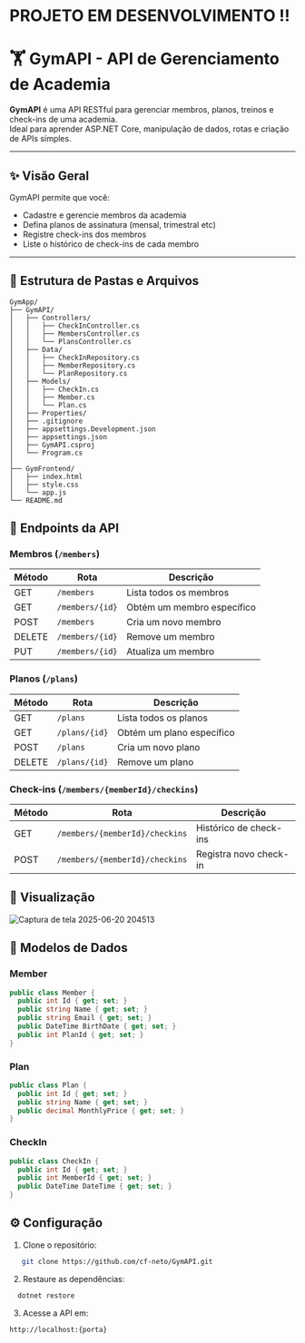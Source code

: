 # PROJETO EM DESENVOLVIMENTO ‼️

# 🏋️ GymAPI - API de Gerenciamento de Academia

**GymAPI** é uma API RESTful para gerenciar membros, planos, treinos e check-ins de uma academia.  
Ideal para aprender ASP.NET Core, manipulação de dados, rotas e criação de APIs simples.

---

## ✨ Visão Geral

GymAPI permite que você:

- Cadastre e gerencie membros da academia
- Defina planos de assinatura (mensal, trimestral etc)
- Registre check-ins dos membros
- Liste o histórico de check-ins de cada membro

---

## 📁 Estrutura de Pastas e Arquivos

```plaintext
GymApp/
├── GymAPI/
│   ├── Controllers/
│   │   ├── CheckInController.cs
│   │   ├── MembersController.cs
│   │   └── PlansController.cs
│   ├── Data/
│   │   ├── CheckInRepository.cs
│   │   ├── MemberRepository.cs
│   │   └── PlanRepository.cs
│   ├── Models/
│   │   ├── CheckIn.cs
│   │   ├── Member.cs
│   │   └── Plan.cs
│   ├── Properties/
│   ├── .gitignore
│   ├── appsettings.Development.json
│   ├── appsettings.json
│   ├── GymAPI.csproj
│   └── Program.cs
│
├── GymFrontend/
│   ├── index.html
│   ├── style.css
│   └── app.js
└── README.md
```

## 🚀 Endpoints da API

### Membros (`/members`)
| Método | Rota | Descrição |
|--------|------|-----------|
| GET | `/members` | Lista todos os membros |
| GET | `/members/{id}` | Obtém um membro específico |
| POST | `/members` | Cria um novo membro |
| DELETE | `/members/{id}` | Remove um membro |
| PUT | `/members/{id}` | Atualiza um membro |

### Planos (`/plans`)
| Método | Rota | Descrição |
|--------|------|-----------|
| GET | `/plans` | Lista todos os planos |
| GET | `/plans/{id}` | Obtém um plano específico |
| POST | `/plans` | Cria um novo plano |
| DELETE | `/plans/{id}` | Remove um plano |

### Check-ins (`/members/{memberId}/checkins`)
| Método | Rota | Descrição |
|--------|------|-----------|
| GET | `/members/{memberId}/checkins` | Histórico de check-ins |
| POST | `/members/{memberId}/checkins` | Registra novo check-in |

## 👀 Visualização

![Captura de tela 2025-06-20 204513](https://github.com/user-attachments/assets/9fa88035-5aeb-4a35-8f4c-cd4ea702e32e)




## 📝 Modelos de Dados

### Member
```csharp
public class Member {
  public int Id { get; set; }
  public string Name { get; set; }
  public string Email { get; set; }
  public DateTime BirthDate { get; set; }
  public int PlanId { get; set; }
}
```

### Plan
```csharp
public class Plan {
  public int Id { get; set; }
  public string Name { get; set; }
  public decimal MonthlyPrice { get; set; }
}
```

### CheckIn
```csharp
public class CheckIn {
  public int Id { get; set; }
  public int MemberId { get; set; }
  public DateTime DateTime { get; set; }
}
```

## ⚙️ Configuração

1. Clone o repositório:
```bash
   git clone https://github.com/cf-neto/GymAPI.git
  ```

2. Restaure as dependências:
```bash
  dotnet restore  
```

3. Acesse a API em:

```bash
http://localhost:{porta}
```

